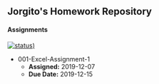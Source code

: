 ## Jorgito's Homework Repository

#### Assignments

[![status)](https://img.shields.io/badge/status-in%20progress-yellow)](https://github.com/jorgitotorres/bcs/)
* 001-Excel-Assignment-1
  * **Assigned:** 2019-12-07
  * **Due Date:** 2019-12-15